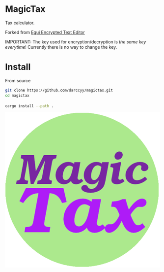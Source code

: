 # MagicTax

Tax calculator.

Forked from [Egui Encrypted Text Editor](https://github.com/darccyy/egui-encrypted-text-editor)

IMPORTANT: The key used for encryption/decryption is *the same key everytime*! Currently there is no way to change the key.

# Install

From source

```bash
git clone https://github.com/darccyy/magictax.git
cd magictax

cargo install --path .
```

![Logo Icon: MagicTax](./icon.png)

